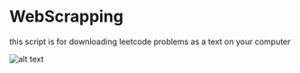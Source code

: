 # WebScrapping
this script is for downloading leetcode problems as a text on your computer 

![alt text](https://github.com/MohamedSamehMohamed/WebScrapping/tree/main/get%20leetcode%20problems/Capture.PNG?raw=true)
